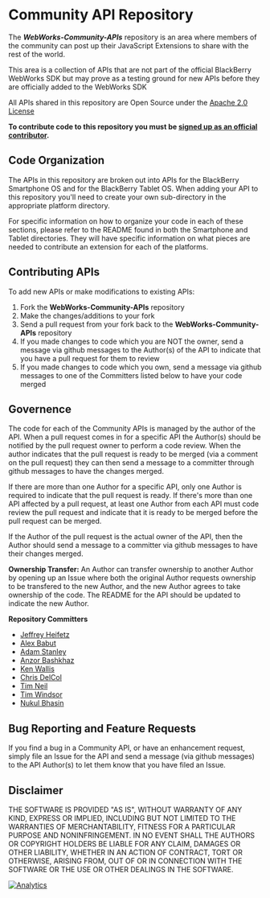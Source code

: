 # Community API Repository
The _**WebWorks-Community-APIs**_ repository is an area where members of the community can post up their JavaScript Extensions to share with the rest of the world.

This area is a collection of APIs that are not part of the official BlackBerry WebWorks SDK but may prove as a testing ground for new APIs before they are officially added to the WebWorks SDK

All APIs shared in this repository are Open Source under the  [Apache 2.0 License](http://www.apache.org/licenses/LICENSE-2.0.html)

**To contribute code to this repository you must be [signed up as an official contributor](https://github.com/blackberry/WebWorks/wiki/How-to-Contribute).**

## Code Organization

The APIs in this repository are broken out into APIs for the BlackBerry Smartphone OS and for the BlackBerry Tablet OS.  When adding your API to this repository you'll need to create your own sub-directory in the appropriate platform directory.

For specific information on how to organize your code in each of these sections, please refer to the README found in both the Smartphone and Tablet directories.  They will have specific information on what pieces are needed to contribute an extension for each of the platforms.

## Contributing APIs

To add new APIs or make modifications to existing APIs:

1. Fork the **WebWorks-Community-APIs** repository
2. Make the changes/additions to your fork
3. Send a pull request from your fork back to the **WebWorks-Community-APIs** repository
4. If you made changes to code which you are NOT the owner, send a message via github messages to the Author(s) of the API to indicate that you have a pull request for them to review
5. If you made changes to code which you own, send a message via github messages to one of the Committers listed below to have your code merged

## Governence

The code for each of the Community APIs is managed by the author of the API.  When a pull request comes in for a specific API the Author(s) should be notified by the pull request owner to perform a code review.  When the author
indicates that the pull request is ready to be merged (via a comment on the pull request) they can then send a message to a committer through github messages to have the changes merged.

If there are more than one Author for a specific API, only one Author is required to indicate that the pull request is ready.  If there's more than one API affected by a pull request, at least one Author from each API must code review
the pull request and indicate that it is ready to be merged before the pull request can be merged.

If the Author of the pull request is the actual owner of the API, then the Author should send a message to a committer via github messages to have their changes merged.

**Ownership Transfer:**
An Author can transfer ownership to another Author by opening up an Issue where both the original Author requests ownership to be transfered to the new Author, and the new Author agrees to take ownership of the code.
The README for the API should be updated to indicate the new Author.

**Repository Committers**

* [Jeffrey Heifetz](https://github.com/jeffheifetz)
* [Alex Babut](https://github.com/ababut)
* [Adam Stanley](https://github.com/adamstanley)
* [Anzor Bashkhaz](https://github.com/anzorb)
* [Ken Wallis](https://github.com/kwallis)
* [Chris DelCol](https://github.com/cdelcol)
* [Tim Neil](https://github.com/tneil)
* [Tim Windsor](https://github.com/timwindsor)
* [Nukul Bhasin](https://github.com/nukulb)

## Bug Reporting and Feature Requests

If you find a bug in a Community API, or have an enhancement request, simply file an Issue for the API and send a message (via github messages) to the API Author(s) to let them know that you have filed an Issue.

## Disclaimer

THE SOFTWARE IS PROVIDED "AS IS", WITHOUT WARRANTY OF ANY KIND, EXPRESS OR IMPLIED, INCLUDING BUT NOT LIMITED TO THE WARRANTIES OF MERCHANTABILITY, FITNESS FOR A PARTICULAR PURPOSE AND NONINFRINGEMENT. IN NO EVENT SHALL THE AUTHORS OR COPYRIGHT HOLDERS BE LIABLE FOR ANY CLAIM, DAMAGES OR OTHER LIABILITY, WHETHER IN AN ACTION OF CONTRACT, TORT OR OTHERWISE, ARISING FROM, OUT OF OR IN CONNECTION WITH THE SOFTWARE OR THE USE OR OTHER DEALINGS IN THE SOFTWARE.

[![Analytics](https://ga-beacon.appspot.com/UA-46817652-1/WebWorks-Community-APIs/home)](https://github.com/igrigorik/ga-beacon?pixel)